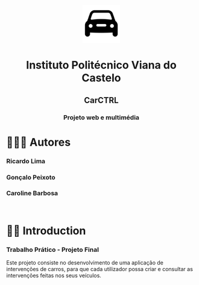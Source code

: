 <br />
<p align="center">
    <img src="/carCTRL/src/assets/icon/icon.png" alt="Logo" width="auto" height="100">
  </a>
  <h1 align="center">Instituto Politécnico Viana do Castelo</h1>

  <h2 align="center">CarCTRL</h2>
  <h3 align="center">Projeto web e multimédia</h3>
</p>

# 👨🏽‍💻 Autores
<h3> Ricardo Lima </h3>
<h3> Gonçalo Peixoto </h3>
<h3> Caroline Barbosa </h3>
</br>

# 👋🏼 Introduction

<h3>Trabalho Prático - Projeto Final</h3>
Este projeto consiste no desenvolvimento de uma aplicação de intervenções de carros, para que cada utilizador possa criar e consultar as intervenções feitas nos seus veículos.

